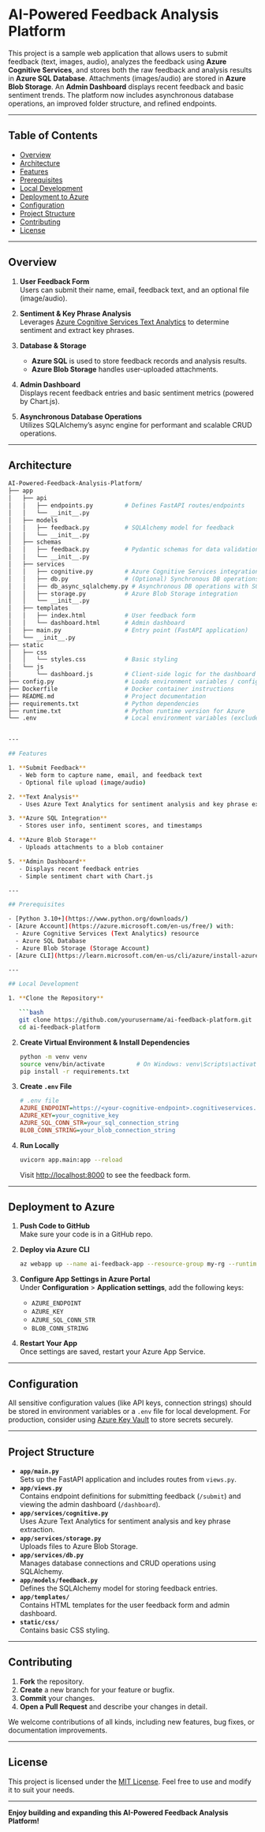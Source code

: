 # AI-Powered Feedback Analysis Platform

This project is a sample web application that allows users to submit feedback (text, images, audio), analyzes the feedback using **Azure Cognitive Services**, and stores both the raw feedback and analysis results in **Azure SQL Database**. Attachments (images/audio) are stored in **Azure Blob Storage**. An **Admin Dashboard** displays recent feedback and basic sentiment trends. The platform now includes asynchronous database operations, an improved folder structure, and refined endpoints.

---

## Table of Contents

- [Overview](#overview)  
- [Architecture](#architecture)  
- [Features](#features)  
- [Prerequisites](#prerequisites)  
- [Local Development](#local-development)  
- [Deployment to Azure](#deployment-to-azure)  
- [Configuration](#configuration)  
- [Project Structure](#project-structure)  
- [Contributing](#contributing)  
- [License](#license)

---

## Overview

1. **User Feedback Form**  
   Users can submit their name, email, feedback text, and an optional file (image/audio).

2. **Sentiment & Key Phrase Analysis**  
   Leverages [Azure Cognitive Services Text Analytics](https://learn.microsoft.com/en-us/azure/cognitive-services/text-analytics/) to determine sentiment and extract key phrases.

3. **Database & Storage**  
   - **Azure SQL** is used to store feedback records and analysis results.  
   - **Azure Blob Storage** handles user-uploaded attachments.  

4. **Admin Dashboard**  
   Displays recent feedback entries and basic sentiment metrics (powered by Chart.js).

5. **Asynchronous Database Operations**  
   Utilizes SQLAlchemy’s async engine for performant and scalable CRUD operations.

---

## Architecture

```bash
AI-Powered-Feedback-Analysis-Platform/
├── app
│   ├── api
│   │   ├── endpoints.py         # Defines FastAPI routes/endpoints
│   │   └── __init__.py
│   ├── models
│   │   ├── feedback.py          # SQLAlchemy model for feedback
│   │   └── __init__.py
│   ├── schemas
│   │   ├── feedback.py          # Pydantic schemas for data validation
│   │   └── __init__.py
│   ├── services
│   │   ├── cognitive.py         # Azure Cognitive Services integration
│   │   ├── db.py                # (Optional) Synchronous DB operations (if still used)
│   │   ├── db_async_sqlalchemy.py # Asynchronous DB operations with SQLAlchemy
│   │   ├── storage.py           # Azure Blob Storage integration
│   │   └── __init__.py
│   ├── templates
│   │   ├── index.html           # User feedback form
│   │   └── dashboard.html       # Admin dashboard
│   ├── main.py                  # Entry point (FastAPI application)
│   └── __init__.py
├── static
│   ├── css
│   │   └── styles.css           # Basic styling
│   └── js
│       └── dashboard.js         # Client-side logic for the dashboard
├── config.py                    # Loads environment variables / config
├── Dockerfile                   # Docker container instructions
├── README.md                    # Project documentation
├── requirements.txt             # Python dependencies
├── runtime.txt                  # Python runtime version for Azure
└── .env                         # Local environment variables (excluded from git)


---

## Features

1. **Submit Feedback**  
   - Web form to capture name, email, and feedback text  
   - Optional file upload (image/audio)  

2. **Text Analysis**  
   - Uses Azure Text Analytics for sentiment analysis and key phrase extraction  

3. **Azure SQL Integration**  
   - Stores user info, sentiment scores, and timestamps  

4. **Azure Blob Storage**  
   - Uploads attachments to a blob container  

5. **Admin Dashboard**  
   - Displays recent feedback entries  
   - Simple sentiment chart with Chart.js  

---

## Prerequisites

- [Python 3.10+](https://www.python.org/downloads/)
- [Azure Account](https://azure.microsoft.com/en-us/free/) with:
  - Azure Cognitive Services (Text Analytics) resource
  - Azure SQL Database
  - Azure Blob Storage (Storage Account)
- [Azure CLI](https://learn.microsoft.com/en-us/cli/azure/install-azure-cli) (optional for deployment)

---

## Local Development

1. **Clone the Repository**

   ```bash
   git clone https://github.com/yourusername/ai-feedback-platform.git
   cd ai-feedback-platform
   ```

2. **Create Virtual Environment & Install Dependencies**

   ```bash
   python -m venv venv
   source venv/bin/activate         # On Windows: venv\Scripts\activate
   pip install -r requirements.txt
   ```

3. **Create `.env` File**

   ```ini
   # .env file
   AZURE_ENDPOINT=https://<your-cognitive-endpoint>.cognitiveservices.azure.com/
   AZURE_KEY=your_cognitive_key
   AZURE_SQL_CONN_STR=your_sql_connection_string
   BLOB_CONN_STRING=your_blob_connection_string
   ```

4. **Run Locally**

   ```bash
   uvicorn app.main:app --reload
   ```

   Visit [http://localhost:8000](http://localhost:8000) to see the feedback form.

---

## Deployment to Azure

1. **Push Code to GitHub**  
   Make sure your code is in a GitHub repo.

2. **Deploy via Azure CLI**  
   ```bash
   az webapp up --name ai-feedback-app --resource-group my-rg --runtime "PYTHON|3.10"
   ```

3. **Configure App Settings in Azure Portal**  
   Under **Configuration** > **Application settings**, add the following keys:
   - `AZURE_ENDPOINT`
   - `AZURE_KEY`
   - `AZURE_SQL_CONN_STR`
   - `BLOB_CONN_STRING`

4. **Restart Your App**  
   Once settings are saved, restart your Azure App Service.

---

## Configuration

All sensitive configuration values (like API keys, connection strings) should be stored in environment variables or a `.env` file for local development. For production, consider using [Azure Key Vault](https://learn.microsoft.com/en-us/azure/key-vault/general/) to store secrets securely.

---

## Project Structure

- **`app/main.py`**  
  Sets up the FastAPI application and includes routes from `views.py`.
- **`app/views.py`**  
  Contains endpoint definitions for submitting feedback (`/submit`) and viewing the admin dashboard (`/dashboard`).
- **`app/services/cognitive.py`**  
  Uses Azure Text Analytics for sentiment analysis and key phrase extraction.
- **`app/services/storage.py`**  
  Uploads files to Azure Blob Storage.
- **`app/services/db.py`**  
  Manages database connections and CRUD operations using SQLAlchemy.
- **`app/models/feedback.py`**  
  Defines the SQLAlchemy model for storing feedback entries.
- **`app/templates/`**  
  Contains HTML templates for the user feedback form and admin dashboard.
- **`static/css/`**  
  Contains basic CSS styling.

---

## Contributing

1. **Fork** the repository.  
2. **Create** a new branch for your feature or bugfix.  
3. **Commit** your changes.  
4. **Open a Pull Request** and describe your changes in detail.

We welcome contributions of all kinds, including new features, bug fixes, or documentation improvements.

---

## License

This project is licensed under the [MIT License](https://opensource.org/licenses/MIT). Feel free to use and modify it to suit your needs.

---

**Enjoy building and expanding this AI-Powered Feedback Analysis Platform!**
